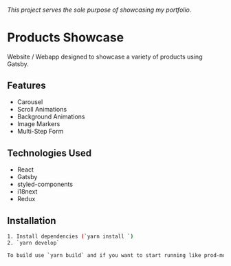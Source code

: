 ###### This project serves the sole purpose of showcasing my portfolio.

# Products Showcase

Website / Webapp designed to showcase a variety of products using Gatsby.

## Features

- Carousel
- Scroll Animations
- Background Animations
- Image Markers
- Multi-Step Form

## Technologies Used

- React
- Gatsby
- styled-components
- i18next
- Redux

## Installation

```bash
1. Install dependencies (`yarn install `)
2. `yarn develop`

To build use `yarn build` and if you want to start running like prod-mode, use `yarn start`.
